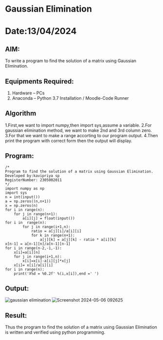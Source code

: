 # Gaussian Elimination
# Date:13/04/2024
## AIM:
To write a program to find the solution of a matrix using Gaussian Elimination.

## Equipments Required:
1. Hardware – PCs
2. Anaconda – Python 3.7 Installation / Moodle-Code Runner

## Algorithm
1.First,we want to import numpy,then import sys,assume a variable.
2.For gaussian elimination method, we want to make 2nd and 3rd column zero.
3.For that we want to make a range accorting to our program output.
4.Then print the program with correct form then the output will display. 

## Program:
```
/*
Program to find the solution of a matrix using Gaussian Elimination.
Developed by:kavipriya sp 
RegisterNumber: 2305002011
*/
import numpy as np
import sys 
n = int(input())
a = np.zeros((n,n+1))
x = np.zeros(n)
for i in range(n):
    for j in range(n+1):
        a[i][j] = float(input())
for i in  range(n):
        for j in range(i+1,n):
            ratio = a[j][i]/a[i][i]
            for k in range(n+1):
                a[j][k] = a[j][k] - ratio * a[i][k]
x[n-1] = a[n-1][n]/a[n-1][n-1]
for i in range(n-2,-1,-1):
    x[i]=a[i][n]
    for j in range(i+1,n):
        x[i]=x[i]-a[i][j]*x[j]
    x[i]= x[i]/a[i][i]
for i in range(n):
    print('X%d = %0.2f' %(i,x[i]),end =' ')

```

## Output:
![gaussian elimination]()
![Screenshot 2024-05-06 092625](https://github.com/kavipriyasp07/Gaussian/assets/155508590/58fe3c43-75a6-4b1a-9227-cd8398948380)



## Result:
Thus the program to find the solution of a matrix using Gaussian Elimination is written and verified using python programming.


